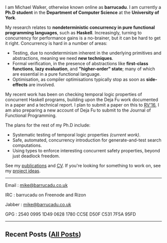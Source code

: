 I am Michael Walker, otherwise known online as **barrucadu**. I am
currently a **Ph.D student** in the **Department of Computer Science**
at the **University of York**.

My research relates to **nondeterministic concurrency in pure
functional programming languages**, such as **Haskell**. Increasingly,
turning to concurrency for performance gains is a no-brainer, but it
can be hard to get it right. Concurrency is hard in a number of areas:

- Testing, due to nondeterminism inherent in the underlying primitives
  and abstractions, meaning we need **new techniques**.
- Formal verification, in the presence of abstractions like
  **first-class functions**, **lazy evaluation**, and **"higher-order"
  state**; many of which are essential in a pure functional language.
- Optimisation, as compiler optimisations typically stop as soon as
  **side-effects** are involved.

My recent work has been on checking temporal logic properties of
concurrent Haskell programs, building upon the Deja Fu work documented
in a paper and a technical report. I plan to submit a paper on this to
[RV'16](https://rv2016.imag.fr), I am also preparing a new account of
Deja Fu to submit to the Journal of Functional Programming.

The plans for the rest of my Ph.D include:

- Systematic testing of temporal logic properties *(current work)*.
- Safe, automated, concurrency introduction for generate-and-test
  search computations.
- Using types to enforce interesting concurrent safety properties,
  beyond just deadlock freedom.

See my [publications](publications.html) and [CV](cv.pdf). If you're
looking for something to work on, see my
[project ideas](projects.html).

---

Email
: mike@barrucadu.co.uk

IRC
: barrucadu on Freenode and Rizon

Jabber
: mike@barrucadu.co.uk

GPG
: 2540 0995 1D49 0628 1780  CC5E D50F C531 7F5A 95FD

---

## Recent Posts ([All Posts](posts.html))
